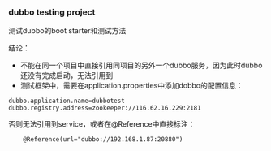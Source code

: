 ### dubbo testing project

测试dubbo的boot starter和测试方法

结论：
- 不能在同一个项目中直接引用同项目的另外一个dubbo服务，因为此时dubbo还没有完成启动，无法引用到
- 测试框架中，需要在application.properties中添加dobbo的配置信息：
```
dubbo.application.name=dubbotest
dubbo.registry.address=zookeeper://116.62.16.229:2181
```
否则无法引用到service，或者在@Reference中直接标注：
```
    @Reference(url="dubbo://192.168.1.87:20880")

```
